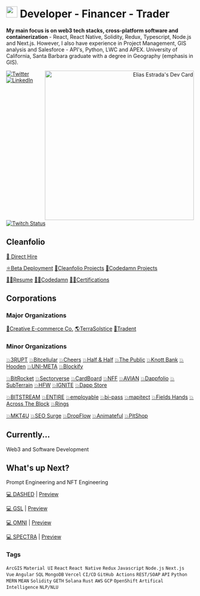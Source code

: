 # <img src="https://user-images.githubusercontent.com/61543012/202894820-0fadc8ce-22d9-4525-9162-26c1d21df479.png" height="30" width="30" align-items="center" justify-content="center" /> Developer - Financer - Trader
<p><strong>My main focus is on web3 tech stacks, cross-platform software and containerization</strong> - React, React Native, Solidity, Redux, Typescript, Node.js and Next.js. However, I also have experience in Project Management, GIS analysis and Salesforce - API's, Python, LWC and APEX. University of California, Santa Barbara graduate with a degree in Geography (emphasis in GIS).</p>
<div align="right">
  <a href="https://app.daily.dev/elicharlese">
      <img 
           src="https://api.daily.dev/devcards/190ad0df8bbf423487b08fe4439caae2.png?r=xa8" 
           width="400"
           align="right"
           alt="Elias Estrada's Dev Card"
      />
    </a>
</div>
<div align="left">
  <a href="https://twitter.com/coachcec">
    <img
      src="https://img.shields.io/twitter/follow/omBratteng?label=Twitter&logo=twitter&style=flat-square&color=7dbee3&logoColor=ffffff"
      alt="Twitter"
    />
  </a>
  <a href="https://www.linkedin.com/in/elicharlese/">
    <img
      src="https://img.shields.io/static/v1?logo=linkedin&style=flat-square&color=7dbee3&label=LinkedIn&message=%E2%98%86"
      alt="LinkedIn"
    />
  </a>
  <a href="https://www.twitch.tv/bangobongo17">
    <img 
      alt="Twitch Status" 
      src="https://img.shields.io/twitch/status/bangobongo17?color=7dbee3&logoColor=7dbee3&style=flat-square"
    >
  </a>
</div>

<!-- ![Metrics](https://raw.githubusercontent.com/elicharlese/github-metrics/github-metrics.svg)
![Notable contributions](https://raw.githubusercontent.com/elicharlese/elicharlese/github-metrics/notable.svg)
![Achievements](https://raw.githubusercontent.com/elicharlese/elicharlese/github-metrics/achievements.svg)

<!--[![@ombratteng's Holopin board](https://holopin.io/api/user/board?user=ombratteng)](https://holopin.io/@ombratteng) -->

## Cleanfolio

[👋 Direct Hire](https://www.upwork.com/workwith/coachcec)

[⚛️Beta Deployment](https://cleanfolio.framer.website)
[📂Cleanfolio Projects](https://github.com/users/elicharlese/projects/10)
[📂Codedamn Projects](https://github.com/users/elicharlese/projects/11)

[👨‍💻Resume](https://www.canva.com/design/DAFWFDwArCI/T_M8S2HVb2ZFpwV9WxNclw/view?utm_content=DAFWFDwArCI&utm_campaign=designshare&utm_medium=link&utm_source=publishsharelink)
[👨‍💻Codedamn](https://codedamn.com/user/eliasestradac)
[👨‍💻Certifications](https://www.credly.com/users/elias-estrada/badges)

## Corporations
### Major Organizations
[🛒Creative E-commerce Co.](https://github.com/Creative-Ecommerce-Co)
[🌎TerraSolstice](https://github.com/TerraSolstice)
[🔐Tradent](https://github.com/Tradent)

### Minor Organizations
[💥3RUPT](https://github.com/Tradent/3rupt)
[💥Bitcellular](https://github.com/Tradent/bitcellular)
[💥Cheers](https://cleanfolio.framer.website/cheers)
[💥Half & Half](https://cleanfolio.framer.website/half-half)
[💥The Public](https://cleanfolio.framer.website/the-public)
[💥Knott Bank](https://cleanfolio.framer.website/knott-bank)
[💥Hooden](https://cleanfolio.framer.website/hooden)
[💥UNI-META](https://cleanfolio.framer.website/uni-meta)
[💥Blockify](https://cleanfolio.framer.website/blockify)

[💥BitRocket](https://cleanfolio.framer.website/bitrocket)
[💥Sectorverse](https://cleanfolio.framer.website/sectorverse)
[💥CardBoard](https://cleanfolio.framer.website/cardboard)
[💥NFF](https://cleanfolio.framer.website/nff)
[💥AVIAN](https://cleanfolio.framer.website/avian)
[💥Dappfolio](https://cleanfolio.framer.website/dappfolio)
[💥SubTerrain](https://cleanfolio.framer.website/subterrain)
[💥HFW](https://cleanfolio.framer.website/hfw)
[💥IGNITE](https://cleanfolio.framer.website/ignite)
[💥Dapp Store](https://cleanfolio.framer.website/dapp-store)

[💥BITSTREAM](https://cleanfolio.framer.website/bitstream)
[💥ENTIRE](https://cleanfolio.framer.website/entire)
[💥employable](https://cleanfolio.framer.website/employable)
[💥bi-pass](https://cleanfolio.framer.website/bipass)
[💥mapitect](https://cleanfolio.framer.website/mapitect)
[💥Fields Hands](https://cleanfolio.framer.website/field-hands)
[💥Across The Block](https://cleanfolio.framer.website/across-the-block)
[💥Rings](https://cleanfolio.framer.website/rings)

[💥MKT4U](https://market4u.framer.ai/)
[💥SEO Surge](https://market4u.framer.ai/)
[💥DropFlow](https://market4u.framer.ai/)
[💥Animateful](https://market4u.framer.ai/)
[💥PitShop](https://market4u.framer.ai/)

## Currently...
Web3 and Software Development

## What's up Next?
Prompt Engineering and NFT Engineering

[💻 DASHED](https://github.com/elicharlese/DASHED) | [Preview](https://dashed.framer.ai/)

[💻 GSL](https://github.com/elicharlese/GSL) | [Preview](https://gsl.framer.ai/)

[💻 OMNI](https://github.com/elicharlese/OMNI) | [Preview](https://omni.framer.ai/)

[💻 SPECTRA](https://github.com/elicharlese/SPECTRA) | [Preview](https://spectra.framer.ai/)

### Tags
`ArcGIS` `Material UI` `React` `React Native` `Redux` `Javascript` `Node.js` `Next.js` `Vue` `Angular` `SQL` `MongoDB` `Vercel` `CI/CD` `GitHub Actions` `REST/SOAP` `API` `Python` `MERN` `MEAN` `Solidity` `GETH` `Solana` `Rust` `AWS` `GCP` `OpenShift` `Artifical Intelligence` `NLP/NLU`
